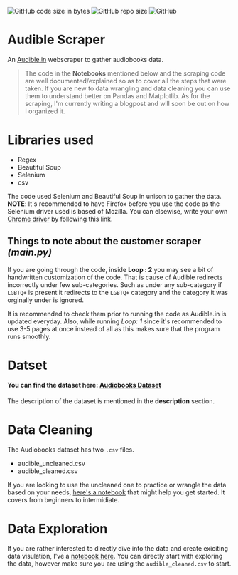 ![GitHub code size in bytes](https://img.shields.io/github/languages/code-size/snehangsude/audible_scraper?style=flat-square)
![GitHub repo size](https://img.shields.io/github/repo-size/snehangsude/audible_scraper?style=flat-square)
![GitHub](https://img.shields.io/github/license/snehangsude/audible_scraper?style=flat-square)

# Audible Scraper
An [Audible.in](https://www.audible.in) webscraper to gather audiobooks data.

> The code in the **Notebooks** mentioned below and the scraping code are well documented/explained so as to cover all the steps that were taken. 
> If you are new to data wrangling and data cleaning you can use them to understand better on Pandas and Matplotlib. 
> As for the scraping, I'm currently writing a blogpost and will soon be out on how I organized it.

# Libraries used
- Regex
- Beautiful Soup
- Selenium
- csv

The code used Selenium and Beautiful Soup in unison to gather the data. 
**NOTE**: It's recommended to have Firefox before you use the code as the Selenium driver used is based of Mozilla. You can elsewise, write your own
[Chrome driver](https://stackoverflow.com/questions/64717302/deprecationwarning-executable-path-has-been-deprecated-selenium-python/71628814#71628814) by
following this link. 

## Things to note about the customer scraper *(main.py)*
If you are going through the code, inside **Loop : 2** you may see a bit of handwritten customization of the code. 
That is cause of Audible redirects incorrectly under few sub-categories. Such as under any sub-category if `LGBTQ+` is present it redirects
to the `LGBTQ+` category and the category it was orginally under is ignored. 

It is recommended to check them prior to running the code as Audible.in is updated everyday.
Also, while running *Loop: 1* since it's recommended to use 3-5 pages at once instead of all as this makes sure that the program runs smoothly.

# Datset
#### You can find the dataset here: [Audiobooks Dataset](https://www.kaggle.com/datasets/snehangsude/audible-dataset)
The description of the dataset is mentioned in the **description** section.

# Data Cleaning
The Audiobooks dataset has two `.csv` files.
- audible_uncleaned.csv
- audible_cleaned.csv

If you are looking to use the uncleaned one to practice or wrangle the data based on your needs, [here's a notebook](https://snehangsude.github.io/xSpace/audible/dataa_wrangling/data_cleaning/tabular_data/2022/04/11/audible-cleaner.html)
that might help you get started. It covers from beginners to intermidiate.  

# Data Exploration
If you are rather interested to directly dive into the data and create exiciting data visulation, I've a [notebook here](https://snehangsude.github.io/xSpace/audible/data_analysis/data_visulization/tabular_data/matplotlib/seaborn/2022/04/11/audible-eda.html).
You can directly start with exploring the data, however make sure you are using the `audible_cleaned.csv` to start.
